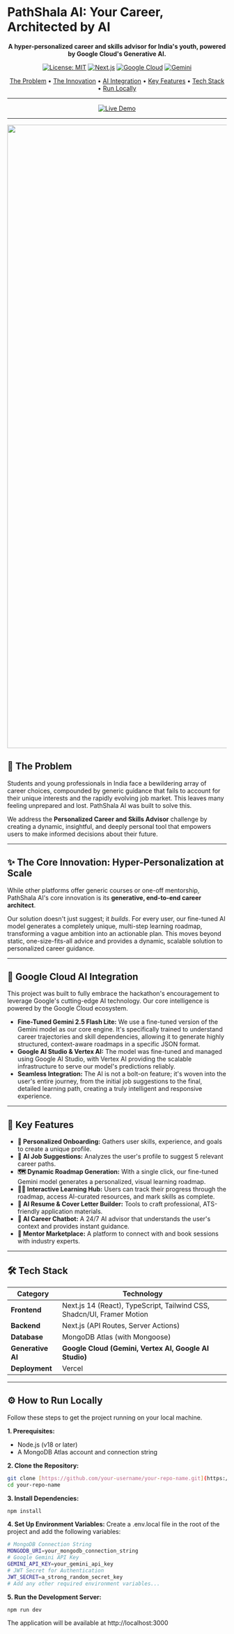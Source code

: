 # PathShala AI: Your Career, Architected by AI

<div align="center">

**A hyper-personalized career and skills advisor for India's youth, powered by Google Cloud's Generative AI.**

</div>

<div align="center">

[![License: MIT](https://img.shields.io/badge/License-MIT-blue.svg)](https://opensource.org/licenses/MIT)
[![Next.js](https://img.shields.io/badge/Next.js-14-black?logo=next.js)](https://nextjs.org/)
[![Google Cloud](https://img.shields.io/badge/Google_Cloud-4285F4?logo=google-cloud)](https://cloud.google.com/)
[![Gemini](https://img.shields.io/badge/Gemini_API-8E75B9?logo=google-gemini)](https://ai.google.dev/)

</div>

<p align="center">
  <a href="#-the-problem">The Problem</a> •
  <a href="#-the-core-innovation-hyper-personalization-at-scale">The Innovation</a> •
  <a href="#-google-cloud-ai-integration">AI Integration</a> •
  <a href="#-key-features">Key Features</a> •
  <a href="#-tech-stack">Tech Stack</a> •
  <a href="#️-how-to-run-locally">Run Locally</a>
</p>

---

<p align="center">
<a href="https://path-shala-ai.vercel.app/" target="_blank">
<img src="https://img.shields.io/badge/LIVE%20DEMO-Golden?style=for-the-badge&logo=vercel" alt="Live Demo">
</a>
</p>

---

<div align="center">

<img width="2528" height="1427" alt="image" src="https://github.com/user-attachments/assets/23c7ec34-0573-45f6-9ddc-b0b25687a6a5" />

</div>

## 🎯 The Problem

Students and young professionals in India face a bewildering array of career choices, compounded by generic guidance that fails to account for their unique interests and the rapidly evolving job market. This leaves many feeling unprepared and lost. PathShala AI was built to solve this.

We address the **Personalized Career and Skills Advisor** challenge by creating a dynamic, insightful, and deeply personal tool that empowers users to make informed decisions about their future.

---

## ✨ The Core Innovation: Hyper-Personalization at Scale

While other platforms offer generic courses or one-off mentorship, PathShala AI's core innovation is its **generative, end-to-end career architect**.

Our solution doesn't just suggest; it *builds*. For every user, our fine-tuned AI model generates a completely unique, multi-step learning roadmap, transforming a vague ambition into an actionable plan. This moves beyond static, one-size-fits-all advice and provides a dynamic, scalable solution to personalized career guidance.

---

## 🤖 Google Cloud AI Integration

This project was built to fully embrace the hackathon's encouragement to leverage Google's cutting-edge AI technology. Our core intelligence is powered by the Google Cloud ecosystem.

* **Fine-Tuned Gemini 2.5 Flash Lite:** We use a fine-tuned version of the Gemini model as our core engine. It's specifically trained to understand career trajectories and skill dependencies, allowing it to generate highly structured, context-aware roadmaps in a specific JSON format.
* **Google AI Studio & Vertex AI:** The model was fine-tuned and managed using Google AI Studio, with Vertex AI providing the scalable infrastructure to serve our model's predictions reliably.
* **Seamless Integration:** The AI is not a bolt-on feature; it's woven into the user's entire journey, from the initial job suggestions to the final, detailed learning path, creating a truly intelligent and responsive experience.

---

## 🚀 Key Features

* **👤 Personalized Onboarding:** Gathers user skills, experience, and goals to create a unique profile.
* **🧠 AI Job Suggestions:** Analyzes the user's profile to suggest 5 relevant career paths.
* **🗺️ Dynamic Roadmap Generation:** With a single click, our fine-tuned Gemini model generates a personalized, visual learning roadmap.
* **🧑‍🏫 Interactive Learning Hub:** Users can track their progress through the roadmap, access AI-curated resources, and mark skills as complete.
* **📄 AI Resume & Cover Letter Builder:** Tools to craft professional, ATS-friendly application materials.
* **💬 AI Career Chatbot:** A 24/7 AI advisor that understands the user's context and provides instant guidance.
* **🤝 Mentor Marketplace:** A platform to connect with and book sessions with industry experts.

---

## 🛠️ Tech Stack

| Category         | Technology                                                               |
| ---------------- | ------------------------------------------------------------------------ |
| **Frontend** | Next.js 14 (React), TypeScript, Tailwind CSS, Shadcn/UI, Framer Motion   |
| **Backend** | Next.js (API Routes, Server Actions)                                     |
| **Database** | MongoDB Atlas (with Mongoose)                                            |
| **Generative AI**| **Google Cloud (Gemini, Vertex AI, Google AI Studio)** |
| **Deployment** | Vercel                                                                   |

---

## ⚙️ How to Run Locally

Follow these steps to get the project running on your local machine.

**1. Prerequisites:**
* Node.js (v18 or later)
* A MongoDB Atlas account and connection string

**2. Clone the Repository:**
```bash
git clone [https://github.com/your-username/your-repo-name.git](https://github.com/your-username/your-repo-name.git)
cd your-repo-name
```
**3. Install Dependencies:**
```bash
npm install
```
**4. Set Up Environment Variables:**
Create a .env.local file in the root of the project and add the following variables:
```bash
# MongoDB Connection String
MONGODB_URI=your_mongodb_connection_string
# Google Gemini API Key
GEMINI_API_KEY=your_gemini_api_key
# JWT Secret for Authentication
JWT_SECRET=a_strong_random_secret_key
# Add any other required environment variables...
```
**5. Run the Development Server:**
```bash
npm run dev
```
The application will be available at http://localhost:3000
